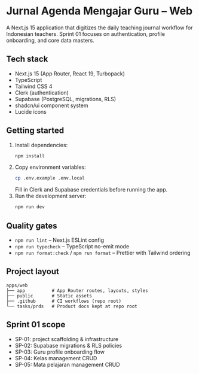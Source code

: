 # Jurnal Agenda Mengajar Guru – Web

A Next.js 15 application that digitizes the daily teaching journal workflow for Indonesian teachers. Sprint 01 focuses on authentication, profile onboarding, and core data masters.

## Tech stack

- Next.js 15 (App Router, React 19, Turbopack)
- TypeScript
- Tailwind CSS 4
- Clerk (authentication)
- Supabase (PostgreSQL, migrations, RLS)
- shadcn/ui component system
- Lucide icons

## Getting started

1. Install dependencies:
   ```bash
   npm install
   ```
2. Copy environment variables:
   ```bash
   cp .env.example .env.local
   ```
   Fill in Clerk and Supabase credentials before running the app.
3. Run the development server:
   ```bash
   npm run dev
   ```

## Quality gates

- `npm run lint` – Next.js ESLint config
- `npm run typecheck` – TypeScript no-emit mode
- `npm run format:check` / `npm run format` – Prettier with Tailwind ordering

## Project layout

```
apps/web
├── app          # App Router routes, layouts, styles
├── public       # Static assets
├── .github      # CI workflows (repo root)
└── tasks/prds   # Product docs kept at repo root
```

## Sprint 01 scope

- SP-01: project scaffolding & infrastructure
- SP-02: Supabase migrations & RLS policies
- SP-03: Guru profile onboarding flow
- SP-04: Kelas management CRUD
- SP-05: Mata pelajaran management CRUD
